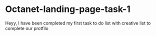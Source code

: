 # Octanet-landing-page-task-1
Heyy, I have been completed my first task
to do list with creative list to complete our protfilo


